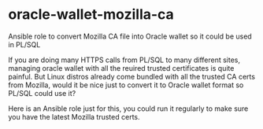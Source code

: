 # oracle-wallet-mozilla-ca
Ansible role to convert Mozilla CA file into Oracle wallet so it could be used in PL/SQL

If you are doing many HTTPS calls from PL/SQL to many different sites, managing oracle wallet with all the reuired trusted certificates is quite painful.
But Linux distros already come bundled with all the trusted CA certs from Mozilla, would it be nice just to convert it to Oracle wallet format so PL/SQL could use it?

Here is an Ansible role just for this, you could run it regularly to make sure you have the latest Mozilla trusted certs.
